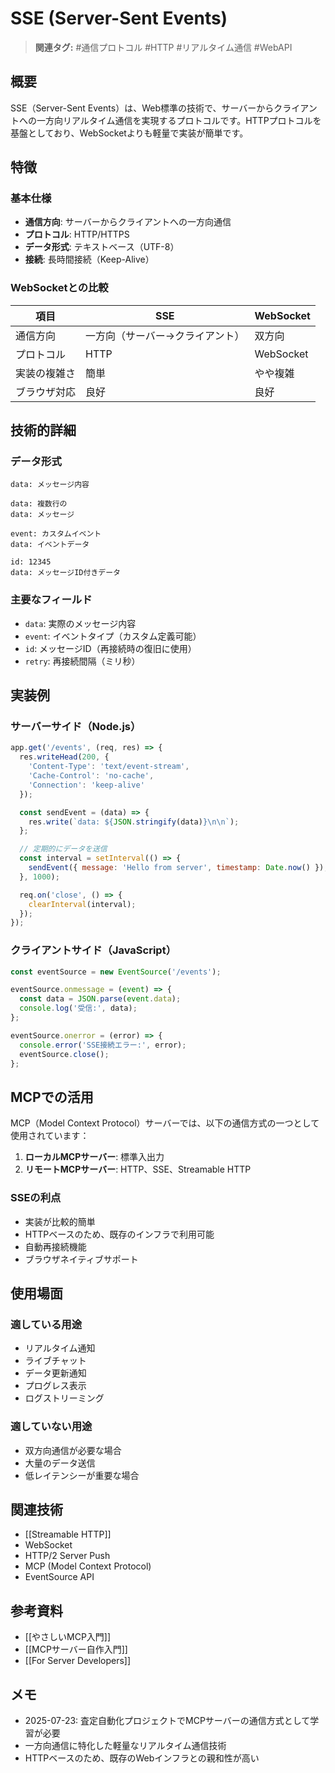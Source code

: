 # SSE (Server-Sent Events)

> **関連タグ:** #通信プロトコル #HTTP #リアルタイム通信 #WebAPI

## 概要

SSE（Server-Sent Events）は、Web標準の技術で、サーバーからクライアントへの一方向リアルタイム通信を実現するプロトコルです。HTTPプロトコルを基盤としており、WebSocketよりも軽量で実装が簡単です。

## 特徴

### 基本仕様
- **通信方向**: サーバーからクライアントへの一方向通信
- **プロトコル**: HTTP/HTTPS
- **データ形式**: テキストベース（UTF-8）
- **接続**: 長時間接続（Keep-Alive）

### WebSocketとの比較
| 項目 | SSE | WebSocket |
|------|-----|-----------|
| 通信方向 | 一方向（サーバー→クライアント） | 双方向 |
| プロトコル | HTTP | WebSocket |
| 実装の複雑さ | 簡単 | やや複雑 |
| ブラウザ対応 | 良好 | 良好 |

## 技術的詳細

### データ形式
```
data: メッセージ内容

data: 複数行の
data: メッセージ

event: カスタムイベント
data: イベントデータ

id: 12345
data: メッセージID付きデータ
```

### 主要なフィールド
- `data`: 実際のメッセージ内容
- `event`: イベントタイプ（カスタム定義可能）
- `id`: メッセージID（再接続時の復旧に使用）
- `retry`: 再接続間隔（ミリ秒）

## 実装例

### サーバーサイド（Node.js）
```javascript
app.get('/events', (req, res) => {
  res.writeHead(200, {
    'Content-Type': 'text/event-stream',
    'Cache-Control': 'no-cache',
    'Connection': 'keep-alive'
  });

  const sendEvent = (data) => {
    res.write(`data: ${JSON.stringify(data)}\n\n`);
  };

  // 定期的にデータを送信
  const interval = setInterval(() => {
    sendEvent({ message: 'Hello from server', timestamp: Date.now() });
  }, 1000);

  req.on('close', () => {
    clearInterval(interval);
  });
});
```

### クライアントサイド（JavaScript）
```javascript
const eventSource = new EventSource('/events');

eventSource.onmessage = (event) => {
  const data = JSON.parse(event.data);
  console.log('受信:', data);
};

eventSource.onerror = (error) => {
  console.error('SSE接続エラー:', error);
  eventSource.close();
};
```

## MCPでの活用

MCP（Model Context Protocol）サーバーでは、以下の通信方式の一つとして使用されています：

1. **ローカルMCPサーバー**: 標準入出力
2. **リモートMCPサーバー**: HTTP、SSE、Streamable HTTP

### SSEの利点
- 実装が比較的簡単
- HTTPベースのため、既存のインフラで利用可能
- 自動再接続機能
- ブラウザネイティブサポート

## 使用場面

### 適している用途
- リアルタイム通知
- ライブチャット
- データ更新通知
- プログレス表示
- ログストリーミング

### 適していない用途
- 双方向通信が必要な場合
- 大量のデータ送信
- 低レイテンシーが重要な場合

## 関連技術

- [[Streamable HTTP]]
- WebSocket
- HTTP/2 Server Push
- MCP (Model Context Protocol)
- EventSource API

## 参考資料

- [[やさしいMCP入門]]
- [[MCPサーバー自作入門]]
- [[For Server Developers]]

## メモ

- 2025-07-23: 査定自動化プロジェクトでMCPサーバーの通信方式として学習が必要
- 一方向通信に特化した軽量なリアルタイム通信技術
- HTTPベースのため、既存のWebインフラとの親和性が高い 